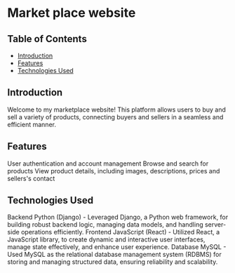 # Market place website

## Table of Contents
- [Introduction](#introduction)
- [Features](#features)
- [Technologies Used](#technologies-used)

## Introduction
Welcome to my marketplace website! This platform allows users to buy and sell a variety of products, connecting buyers and sellers in a seamless and efficient manner.

## Features
User authentication and account management
Browse and search for products
View product details, including images, descriptions, prices and sellers's contact
## Technologies Used
Backend
Python (Django) - Leveraged Django, a Python web framework, for building robust backend logic, managing data models, and handling server-side operations efficiently.
Frontend
JavaScript (React) - Utilized React, a JavaScript library, to create dynamic and interactive user interfaces, manage state effectively, and enhance user experience.
Database
MySQL - Used MySQL as the relational database management system (RDBMS) for storing and managing structured data, ensuring reliability and scalability.
